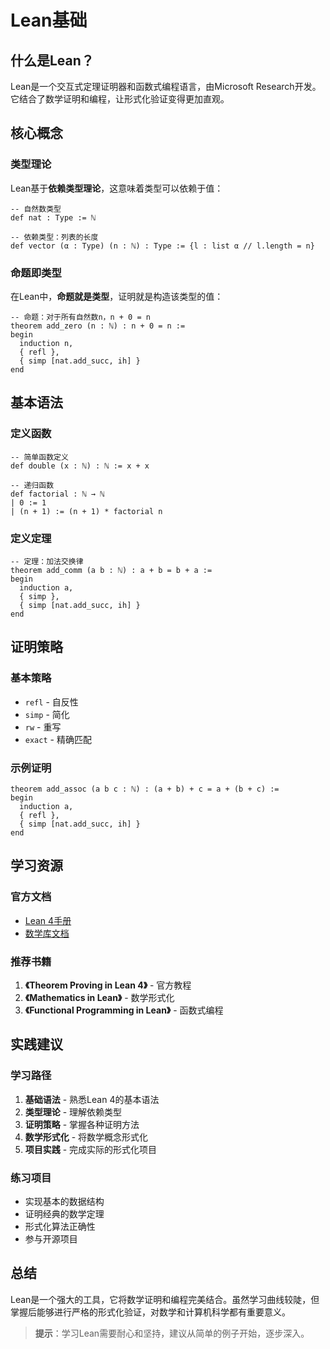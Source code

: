 # Lean基础

## 什么是Lean？

Lean是一个交互式定理证明器和函数式编程语言，由Microsoft Research开发。它结合了数学证明和编程，让形式化验证变得更加直观。

## 核心概念

### 类型理论
Lean基于**依赖类型理论**，这意味着类型可以依赖于值：

```lean
-- 自然数类型
def nat : Type := ℕ

-- 依赖类型：列表的长度
def vector (α : Type) (n : ℕ) : Type := {l : list α // l.length = n}
```

### 命题即类型
在Lean中，**命题就是类型**，证明就是构造该类型的值：

```lean
-- 命题：对于所有自然数n，n + 0 = n
theorem add_zero (n : ℕ) : n + 0 = n :=
begin
  induction n,
  { refl },
  { simp [nat.add_succ, ih] }
end
```

## 基本语法

### 定义函数
```lean
-- 简单函数定义
def double (x : ℕ) : ℕ := x + x

-- 递归函数
def factorial : ℕ → ℕ
| 0 := 1
| (n + 1) := (n + 1) * factorial n
```

### 定义定理
```lean
-- 定理：加法交换律
theorem add_comm (a b : ℕ) : a + b = b + a :=
begin
  induction a,
  { simp },
  { simp [nat.add_succ, ih] }
end
```

## 证明策略

### 基本策略
- `refl` - 自反性
- `simp` - 简化
- `rw` - 重写
- `exact` - 精确匹配

### 示例证明
```lean
theorem add_assoc (a b c : ℕ) : (a + b) + c = a + (b + c) :=
begin
  induction a,
  { refl },
  { simp [nat.add_succ, ih] }
end
```

## 学习资源

### 官方文档
- [Lean 4手册](https://leanprover.github.io/lean4/doc/)
- [数学库文档](https://leanprover-community.github.io/)

### 推荐书籍
1. **《Theorem Proving in Lean 4》** - 官方教程
2. **《Mathematics in Lean》** - 数学形式化
3. **《Functional Programming in Lean》** - 函数式编程

## 实践建议

### 学习路径
1. **基础语法** - 熟悉Lean 4的基本语法
2. **类型理论** - 理解依赖类型
3. **证明策略** - 掌握各种证明方法
4. **数学形式化** - 将数学概念形式化
5. **项目实践** - 完成实际的形式化项目

### 练习项目
- 实现基本的数据结构
- 证明经典的数学定理
- 形式化算法正确性
- 参与开源项目

## 总结

Lean是一个强大的工具，它将数学证明和编程完美结合。虽然学习曲线较陡，但掌握后能够进行严格的形式化验证，对数学和计算机科学都有重要意义。

> **提示**：学习Lean需要耐心和坚持，建议从简单的例子开始，逐步深入。
